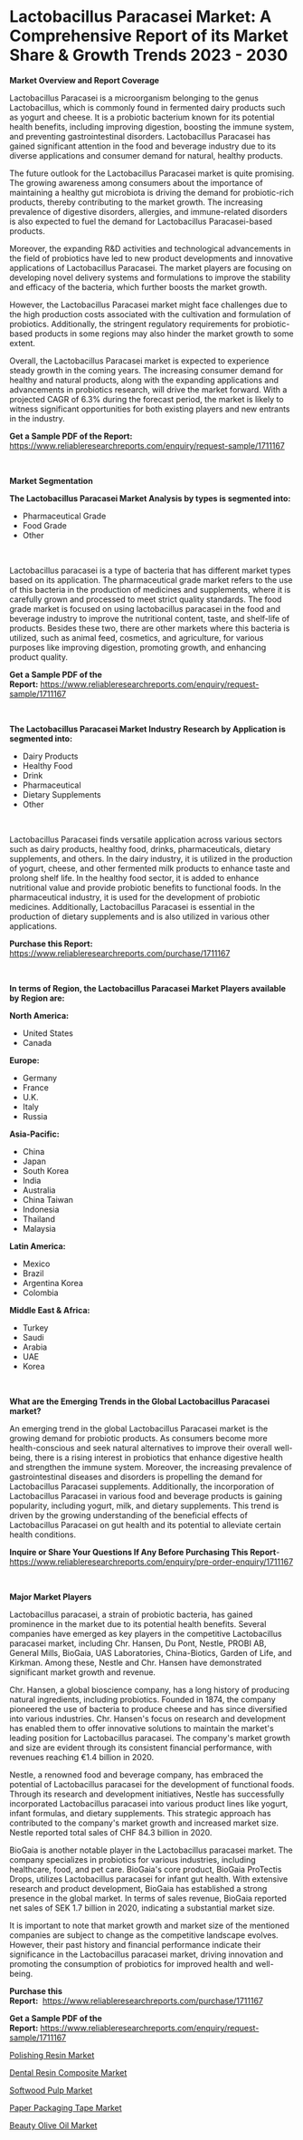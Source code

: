 <p><h1>Lactobacillus Paracasei Market: A Comprehensive Report of its Market Share & Growth Trends 2023 - 2030</h1></p><p><strong>Market Overview and Report Coverage</strong></p>
<p><p>Lactobacillus Paracasei is a microorganism belonging to the genus Lactobacillus, which is commonly found in fermented dairy products such as yogurt and cheese. It is a probiotic bacterium known for its potential health benefits, including improving digestion, boosting the immune system, and preventing gastrointestinal disorders. Lactobacillus Paracasei has gained significant attention in the food and beverage industry due to its diverse applications and consumer demand for natural, healthy products.</p><p>The future outlook for the Lactobacillus Paracasei market is quite promising. The growing awareness among consumers about the importance of maintaining a healthy gut microbiota is driving the demand for probiotic-rich products, thereby contributing to the market growth. The increasing prevalence of digestive disorders, allergies, and immune-related disorders is also expected to fuel the demand for Lactobacillus Paracasei-based products.</p><p>Moreover, the expanding R&D activities and technological advancements in the field of probiotics have led to new product developments and innovative applications of Lactobacillus Paracasei. The market players are focusing on developing novel delivery systems and formulations to improve the stability and efficacy of the bacteria, which further boosts the market growth.</p><p>However, the Lactobacillus Paracasei market might face challenges due to the high production costs associated with the cultivation and formulation of probiotics. Additionally, the stringent regulatory requirements for probiotic-based products in some regions may also hinder the market growth to some extent.</p><p>Overall, the Lactobacillus Paracasei market is expected to experience steady growth in the coming years. The increasing consumer demand for healthy and natural products, along with the expanding applications and advancements in probiotics research, will drive the market forward. With a projected CAGR of 6.3% during the forecast period, the market is likely to witness significant opportunities for both existing players and new entrants in the industry.</p></p>
<p><strong>Get a Sample PDF of the Report:</strong> <a href="https://www.reliableresearchreports.com/enquiry/request-sample/1711167">https://www.reliableresearchreports.com/enquiry/request-sample/1711167</a></p>
<p>&nbsp;</p>
<p><strong>Market Segmentation</strong></p>
<p><strong>The Lactobacillus Paracasei Market Analysis by types is segmented into:</strong></p>
<p><ul><li>Pharmaceutical Grade</li><li>Food Grade</li><li>Other</li></ul></p>
<p>&nbsp;</p>
<p><p>Lactobacillus paracasei is a type of bacteria that has different market types based on its application. The pharmaceutical grade market refers to the use of this bacteria in the production of medicines and supplements, where it is carefully grown and processed to meet strict quality standards. The food grade market is focused on using lactobacillus paracasei in the food and beverage industry to improve the nutritional content, taste, and shelf-life of products. Besides these two, there are other markets where this bacteria is utilized, such as animal feed, cosmetics, and agriculture, for various purposes like improving digestion, promoting growth, and enhancing product quality.</p></p>
<p><strong>Get a Sample PDF of the Report:</strong>&nbsp;<a href="https://www.reliableresearchreports.com/enquiry/request-sample/1711167">https://www.reliableresearchreports.com/enquiry/request-sample/1711167</a></p>
<p>&nbsp;</p>
<p><strong>The Lactobacillus Paracasei Market Industry Research by Application is segmented into:</strong></p>
<p><ul><li>Dairy Products</li><li>Healthy Food</li><li>Drink</li><li>Pharmaceutical</li><li>Dietary Supplements</li><li>Other</li></ul></p>
<p>&nbsp;</p>
<p><p>Lactobacillus Paracasei finds versatile application across various sectors such as dairy products, healthy food, drinks, pharmaceuticals, dietary supplements, and others. In the dairy industry, it is utilized in the production of yogurt, cheese, and other fermented milk products to enhance taste and prolong shelf life. In the healthy food sector, it is added to enhance nutritional value and provide probiotic benefits to functional foods. In the pharmaceutical industry, it is used for the development of probiotic medicines. Additionally, Lactobacillus Paracasei is essential in the production of dietary supplements and is also utilized in various other applications.</p></p>
<p><strong>Purchase this Report:</strong>&nbsp; <a href="https://www.reliableresearchreports.com/purchase/1711167">https://www.reliableresearchreports.com/purchase/1711167</a></p>
<p>&nbsp;</p>
<p><strong>In terms of Region, the Lactobacillus Paracasei Market Players available by Region are:</strong></p>
<p>
    <p> <strong> North America: </strong>
        <ul>
            <li>United States</li>
            <li>Canada</li>
        </ul>
        </p> 
    <p> <strong> Europe: </strong>
        <ul>
            <li>Germany</li>
            <li>France</li>
            <li>U.K.</li>
            <li>Italy</li>
            <li>Russia</li>
        </ul>
        </p> 
    <p> <strong> Asia-Pacific: </strong>
        <ul>
            <li>China</li>
            <li>Japan</li>
            <li>South Korea</li>
            <li>India</li>
            <li>Australia</li>
            <li>China Taiwan</li>
            <li>Indonesia</li>
            <li>Thailand</li>
            <li>Malaysia</li>
        </ul>
        </p> 
    <p> <strong> Latin America: </strong>
        <ul>
            <li>Mexico</li>
            <li>Brazil</li>
            <li>Argentina Korea</li>
            <li>Colombia</li>
        </ul>
        </p> 
    <p> <strong> Middle East & Africa: </strong>
        <ul>
            <li>Turkey</li>
            <li>Saudi</li>
            <li>Arabia</li>
            <li>UAE</li>
            <li>Korea</li>
        </ul>
    </p>
    </p>
<p>&nbsp;</p>
<p><strong>What are the Emerging Trends in the Global Lactobacillus Paracasei market?</strong></p>
<p><p>An emerging trend in the global Lactobacillus Paracasei market is the growing demand for probiotic products. As consumers become more health-conscious and seek natural alternatives to improve their overall well-being, there is a rising interest in probiotics that enhance digestive health and strengthen the immune system. Moreover, the increasing prevalence of gastrointestinal diseases and disorders is propelling the demand for Lactobacillus Paracasei supplements. Additionally, the incorporation of Lactobacillus Paracasei in various food and beverage products is gaining popularity, including yogurt, milk, and dietary supplements. This trend is driven by the growing understanding of the beneficial effects of Lactobacillus Paracasei on gut health and its potential to alleviate certain health conditions.</p></p>
<p><strong>Inquire or Share Your Questions If Any Before Purchasing This Report</strong>- <a href="https://www.reliableresearchreports.com/enquiry/pre-order-enquiry/1711167">https://www.reliableresearchreports.com/enquiry/pre-order-enquiry/1711167</a></p>
<p>&nbsp;</p>
<p><strong>Major Market Players</strong></p>
<p><p>Lactobacillus paracasei, a strain of probiotic bacteria, has gained prominence in the market due to its potential health benefits. Several companies have emerged as key players in the competitive Lactobacillus paracasei market, including Chr. Hansen, Du Pont, Nestle, PROBI AB, General Mills, BioGaia, UAS Laboratories, China-Biotics, Garden of Life, and Kirkman. Among these, Nestle and Chr. Hansen have demonstrated significant market growth and revenue.</p><p>Chr. Hansen, a global bioscience company, has a long history of producing natural ingredients, including probiotics. Founded in 1874, the company pioneered the use of bacteria to produce cheese and has since diversified into various industries. Chr. Hansen's focus on research and development has enabled them to offer innovative solutions to maintain the market's leading position for Lactobacillus paracasei. The company's market growth and size are evident through its consistent financial performance, with revenues reaching €1.4 billion in 2020.</p><p>Nestle, a renowned food and beverage company, has embraced the potential of Lactobacillus paracasei for the development of functional foods. Through its research and development initiatives, Nestle has successfully incorporated Lactobacillus paracasei into various product lines like yogurt, infant formulas, and dietary supplements. This strategic approach has contributed to the company's market growth and increased market size. Nestle reported total sales of CHF 84.3 billion in 2020.</p><p>BioGaia is another notable player in the Lactobacillus paracasei market. The company specializes in probiotics for various industries, including healthcare, food, and pet care. BioGaia's core product, BioGaia ProTectis Drops, utilizes Lactobacillus paracasei for infant gut health. With extensive research and product development, BioGaia has established a strong presence in the global market. In terms of sales revenue, BioGaia reported net sales of SEK 1.7 billion in 2020, indicating a substantial market size.</p><p>It is important to note that market growth and market size of the mentioned companies are subject to change as the competitive landscape evolves. However, their past history and financial performance indicate their significance in the Lactobacillus paracasei market, driving innovation and promoting the consumption of probiotics for improved health and well-being.</p></p>
<p><strong>Purchase this Report:</strong>&nbsp;&nbsp;<a href="https://www.reliableresearchreports.com/purchase/1711167">https://www.reliableresearchreports.com/purchase/1711167</a></p>
<p></p>
<p><strong>Get a Sample PDF of the Report:</strong>&nbsp;<a href="https://www.reliableresearchreports.com/enquiry/request-sample/1711167">https://www.reliableresearchreports.com/enquiry/request-sample/1711167</a></p>
<p><p><a href="https://www.linkedin.com/pulse/polishing-resin-market-challenges-opportunities-growth-drivers-vcevc/">Polishing Resin Market</a></p><p><a href="https://www.linkedin.com/pulse/dental-resin-composite-market-challenges-opportunities-growth-gcflc/">Dental Resin Composite Market</a></p><p><a href="https://medium.com/@shanieprice69879/softwood-pulp-market-comprehensive-assessment-by-type-application-and-geography-d04b0476c315">Softwood Pulp Market</a></p><p><a href="https://medium.com/@lottiejerde6456/paper-packaging-tape-market-furnishes-information-on-market-share-market-trends-and-market-growth-baaf54e56778">Paper Packaging Tape Market</a></p><p><a href="https://www.linkedin.com/pulse/beauty-olive-oil-market-size-share-amp-trends-analysis-report-crwwc/">Beauty Olive Oil Market</a></p></p>